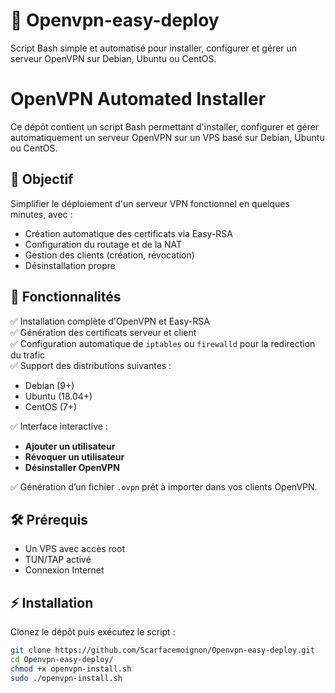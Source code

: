 # 🎯 Openvpn-easy-deploy
Script Bash simple et automatisé pour installer, configurer et gérer un serveur OpenVPN sur Debian, Ubuntu ou CentOS.

# OpenVPN Automated Installer

Ce dépôt contient un script Bash permettant d'installer, configurer et gérer automatiquement un serveur OpenVPN sur un VPS basé sur Debian, Ubuntu ou CentOS.

## 🎯 Objectif

Simplifier le déploiement d'un serveur VPN fonctionnel en quelques minutes, avec :
- Création automatique des certificats via Easy-RSA
- Configuration du routage et de la NAT
- Gestion des clients (création, révocation)
- Désinstallation propre

## 🚀 Fonctionnalités

✅ Installation complète d'OpenVPN et Easy-RSA  
✅ Génération des certificats serveur et client  
✅ Configuration automatique de `iptables` ou `firewalld` pour la redirection du trafic  
✅ Support des distributions suivantes :
- Debian (9+)
- Ubuntu (18.04+)
- CentOS (7+)

✅ Interface interactive :
- **Ajouter un utilisateur**
- **Révoquer un utilisateur**
- **Désinstaller OpenVPN**

✅ Génération d’un fichier `.ovpn` prêt à importer dans vos clients OpenVPN.

## 🛠️ Prérequis

- Un VPS avec accès root
- TUN/TAP activé
- Connexion Internet

## ⚡ Installation

Clonez le dépôt puis exécutez le script :

```bash
git clone https://github.com/Scarfacemoignon/Openvpn-easy-deploy.git
cd Openvpn-easy-deploy/
chmod +x openvpn-install.sh
sudo ./openvpn-install.sh

